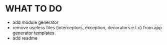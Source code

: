 # WHAT TO DO

- add module generator
- remove useless files (interceptors, exception, decorators e.t.c) from app generator templates
- add readme